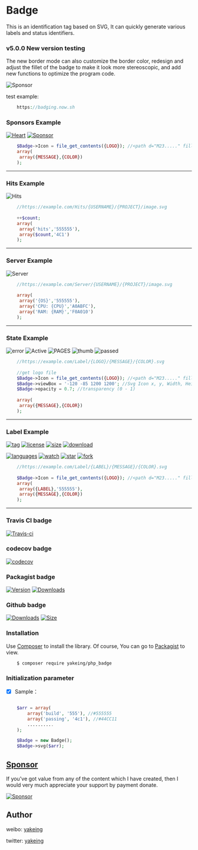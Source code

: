 # Badge
This is an identification tag based on SVG, It can quickly generate various labels and status identifiers.



### v5.0.0 New version testing

The new border mode can also customize the border color, redesign and adjust the fillet of the badge to make it look more stereoscopic, and add new functions to optimize the program code.

![Sponsor](https://badging.now.sh/static/Color/555/Red/F00/Orange/FF7F50/Yellow/ffd400/Green/4C1/Cyan/00d6b9/Blue/a0abfc/Violet/d800d8?icon=color&stroke=555)

test example:
```php
    https://badging.now.sh
```


### Sponsors Example

[![Heart](https://badging.tk/static/Heart/EA4AAA?icon=heart)](https://github.com/yakeing/Documentation/blob/master/Sponsor/README.md)
[![Sponsor](https://badging.tk/static/Sponsor/EA4AAA?icon=sponsor)](https://github.com/yakeing/Documentation/blob/master/Sponsor/README.md)

```php
    $Badge->Icon = file_get_contents({LOGO}); //<path d="M23....." fill="#FFF"></path>
    array(
     array({MESSAGE},{COLOR})
    );
```

---

### Hits Example

![Hits](https://badging.tk/static/hits/555/888W/4c1)

```php
    //https://example.com/Hits/{USERNAME}/{PROJECT}/image.svg
    
    ++$count;
    array(
     array('hits','555555'),
     array($count,'4C1')
    );
```

---

### Server Example

![Server](https://badging.tk/static/Linux%20X86_64/555/CPU:20%25/A0ABFC/RAM:15%25/F0A010?icon=linux)

```php
    //https://example.com/Server/{USERNAME}/{PROJECT}/image.svg
    
    array(
     array('{OS}','555555'),
     array('CPU: {CPU}','A0ABFC'),
     array('RAM: {RAM}','F0A010')
    );    
```

---

### State Example

![error](https://badging.tk/static/ERROR/ed1941?icon=error)
![Active](https://badging.tk/static/Active/28a745?icon=rocket)
![PAGES](https://badging.tk/static/PAGES/ea4c89?icon=github)
![thumb](https://badging.tk/static/888W/636AD0?icon=thumb)
![passed](https://badging.tk/static/PASSED/44CC11?icon=passed)

```php
    //https://example.com/Label/{LOGO}/{MESSAGE}/{COLOR}.svg
    
    //get logo file
    $Badge->Icon = file_get_contents({LOGO}); //<path d="M23....." fill="#FFF"></path>
    $Badge->viewBox = '-120 -85 1200 1200'; //Svg Icon x, y, Width, Height
    $Badge->opacity = 0.7; //transparency (0 - 1)
    
    array(
     array({MESSAGE},{COLOR})
    );
```

---

### Label Example

[![tag](https://badging.tk/static/tag/555/V4.1.0/84bf96?icon=tag)](../../releases)
[![license](https://badging.tk/static/license/555/MPL-2.0/FE7D37?icon=license)](LICENSE)
[![size](https://badging.tk/static/size/555/999KB/b36d41?icon=size)](src/Badge.php/)
[![download](https://badging.tk/static/download/555/999M/a4a61d?icon=download)](../../)

[![languages](https://badging.tk/static/language/555/php/007EC6?icon=language)](../../search?l=php)
[![watch](https://badging.tk/static/watch/555/999M/28a745?icon=watch)](../../watchers)
[![star](https://badging.tk/static/star/555/999M/ad8b3d?icon=star)](../../stargazers)
[![fork](https://badging.tk/static/fork/555/999M/9b95c9?icon=fork)](../../network/members)

```php
    //https://example.com/Label/{LABEL}/{MESSAGE}/{COLOR}.svg
    
    $Badge->Icon = file_get_contents({LOGO}); //<path d="M23....." fill="#FFF"></path>
    array(
     array({LABEL},'555555'),
     array({MESSAGE},{COLOR})
    );
```

---

### Travis CI badge

[![Travis-ci](https://api.travis-ci.com/yakeing/php_badge.svg?branch=master)](https://travis-ci.com/yakeing/php_badge)

### codecov badge

[![codecov](https://codecov.io/gh/yakeing/php_badge/branch/master/graph/badge.svg)](https://codecov.io/gh/yakeing/php_badge)

### Packagist badge

[![Version](http://img.shields.io/packagist/v/yakeing/php_badge.svg)](../../releases)
[![Downloads](http://img.shields.io/packagist/dt/yakeing/php_badge.svg)](https://packagist.org/packages/yakeing/php_badge/stats)

### Github badge

[![Downloads](https://badging.tk/github/downloads/yakeing/php_badge?icon=github)](../../)
[![Size](https://badging.tk/github/size/yakeing/php_badge?icon=github)](src)

### Installation

Use [Composer](https://getcomposer.org) to install the library.
Of course, You can go to [Packagist](https://packagist.org/packages/yakeing/php_badge) to view.

```shell
    $ composer require yakeing/php_badge
```

### Initialization parameter

- [x] Sample：
```php

    $arr = array(
        array('build', '555'), //#555555
        array('passing', '4c1'), //#44CC11
        ..........
    );

    $Badge = new Badge();
    $Badge->svg($arr);

```

[Sponsor](https://github.com/yakeing/Documentation/blob/master/Sponsor/README.md)
---
If you've got value from any of the content which I have created, then I would very much appreciate your support by payment donate.

[![Sponsor](https://badging.tk/static/Sponsor/EA4AAA?icon=heart)](https://github.com/yakeing/Documentation/blob/master/Sponsor/README.md)

Author
---

weibo: [yakeing](https://weibo.com/yakeing)

twitter: [yakeing](https://twitter.com/yakeing)
